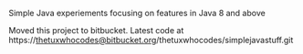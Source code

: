 Simple Java experiements focusing on features in Java 8 and above


Moved this project to bitbucket. Latest code at https://thetuxwhocodes@bitbucket.org/thetuxwhocodes/simplejavastuff.git
